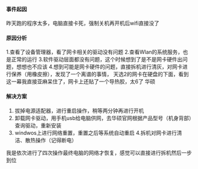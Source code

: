 #### 事件起因
昨天跑的程序太多，电脑直接卡死，强制关机再开机后wifi直接没了

#### 原因分析
1.查看了设备管理器，看了网卡相关的驱动没有问题
2.查看Wlan的系统服务，也是正常的运行
3.软件驱动层面都没有问题，这个时候想到了是不是网卡硬件出问题，想想也不应该
4.想到可能是网卡硬件的问题，直接拆机进行清灰，对网卡进行保养（用橡皮擦），发现了一个离谱的事情，
天选2的网卡在硬盘的下面，看到这一幕我直接亚麻呆住了，网卡上还贴了一个导热胶，太6了 华硕



####  解决方案
1. 拔掉电源适配器，进行重启操作，稍等两分钟再进行开机
2. 卸载网卡驱动，用手机usb给电脑供网，去华硕官网根据产品型号（机身背部）查询驱动，重新安装
3. windwos上进行网络重置，重置之后等系统自动重启
4.拆机对网卡进行清洁、散热操作（记得断电）

我是依次进行了四次操作最终电脑的网络才恢复，感觉可以直接进行拆机然后一步到位

